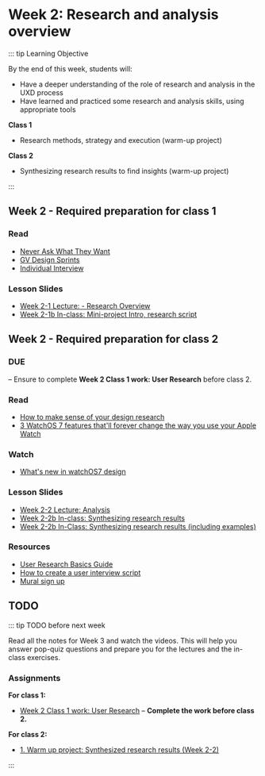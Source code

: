 # Week 2: Research and analysis overview 

::: tip Learning Objective

By the end of this week, students will:

- Have a deeper understanding of the role of research and analysis in the UXD process
- Have learned and practiced some research and analysis skills, using appropriate tools

**Class 1**
- Research methods, strategy and execution (warm-up project)

**Class 2**
- Synthesizing research results to find insights (warm-up project)

:::

## Week 2 - Required preparation for class 1

### Read

- [Never Ask What They Want](https://medium.com/user-research/never-ask-what-they-want-3-better-questions-to-ask-in-user-interviews-aeddd2a2101e)
- [GV Design Sprints](http://www.gv.com/sprint/)
- [Individual Interview](https://www.usability.gov/how-to-and-tools/methods/individual-interviews.html)


### Lesson Slides

- [Week 2-1 Lecture: - Research Overview](https://drive.google.com/drive/folders/1NIPEEpSmhYMkEWt5WsQyFekJgUcB-2-y)
- [Week 2-1b In-class: Mini-project Intro, research script](https://drive.google.com/drive/folders/1NIPEEpSmhYMkEWt5WsQyFekJgUcB-2-y)


## Week 2 - Required preparation for class 2

### DUE 
– Ensure to complete **Week 2 Class 1 work: User Research** before class 2.

### Read

- [How to make sense of your design research](https://uxdesign.cc/synthesis-how-to-make-sense-of-your-design-research-d67ad79b684b)
- [3 WatchOS 7 features that'll forever change the way you use your Apple Watch](https://www.cnet.com/how-to/3-watchos-7-features-thatll-forever-change-the-way-you-use-your-apple-watch/)

### Watch

- [What's new in watchOS7 design](https://developer.apple.com/videos/play/wwdc2020/10171/)


### Lesson Slides

- [Week 2-2 Lecture: Analysis](https://drive.google.com/drive/folders/1NIPEEpSmhYMkEWt5WsQyFekJgUcB-2-y)
- [Week 2-2b In-class: Synthesizing research results](https://drive.google.com/drive/folders/1NIPEEpSmhYMkEWt5WsQyFekJgUcB-2-y)
- [Week 2-2b In-Class: Synthesizing research results (including examples)](https://drive.google.com/file/d/1uB9wB0e-kuSieYBcGacC7Y7QqSJ4IQ9n/view?usp=sharing)

### Resources

- [User Research Basics Guide](https://drive.google.com/file/d/1yHLHBRK689wF49iE5Q4PNu33gMfHrbJC/view?usp=sharing)
- [How to create a user interview script](https://drive.google.com/file/d/1h-idGXxdnd4OKADDpccpdNdLBLalME0o/view?usp=sharing)
- [Mural sign up](https://start.mural.co/free-forever?utm_medium=paid-search&utm_source=adwords&utm_campaign=201101-Core_Brand&utm_adgroup=MURAL_-_Branded&utm_campaign_id=11265145092&utm_content=mural%20sign%20up&utm_adgroupid=109231331743&gclid=Cj0KCQjws4aKBhDPARIsAIWH0JXVxyfldvsY8uTiF-_X3-PW_OgzBCPlGbFqifn0O9HyHpdK-4zPpU4aAvWhEALw_wcB)

## TODO

::: tip TODO before next week

Read all the notes for Week 3 and watch the videos. This will help you answer pop-quiz questions and prepare you for the lectures and the in-class exercises.

### Assignments

**For class 1:**
- [Week 2 Class 1 work: User Research](../../assignments/work-week2-1.md) – **Complete the work before class 2.** 

**For class 2:**
- [1. Warm up project: Synthesized research results (Week 2-2)](../../assignments/warmup1.md)

:::